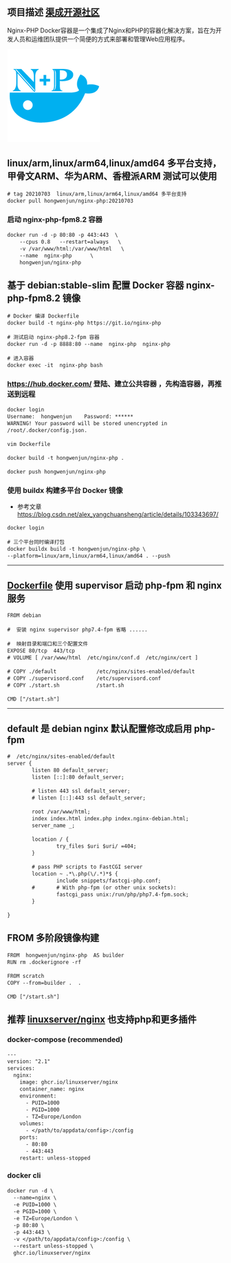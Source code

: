 ## 项目描述 [渠成开源社区](https://www.qucheng.cc/project/nginx-php.html)
Nginx-PHP Docker容器是一个集成了Nginx和PHP的容器化解决方案，旨在为开发人员和运维团队提供一个简便的方式来部署和管理Web应用程序。

![](./nginx-php.png)

## linux/arm,linux/arm64,linux/amd64 多平台支持，甲骨文ARM、华为ARM、香橙派ARM 测试可以使用
```
# tag 20210703  linux/arm,linux/arm64,linux/amd64 多平台支持
docker pull hongwenjun/nginx-php:20210703
```
### 启动 nginx-php-fpm8.2 容器

```
docker run -d -p 80:80 -p 443:443  \
    --cpus 0.8   --restart=always   \
    -v /var/www/html:/var/www/html   \
    --name  nginx-php      \
    hongwenjun/nginx-php
```

## 基于 debian:stable-slim 配置 Docker 容器  nginx-php-fpm8.2 镜像

```
# Docker 编译 Dockerfile
docker build -t nginx-php https://git.io/nginx-php

# 测试启动 nginx-php8.2-fpm 容器
docker run -d -p 8888:80 --name  nginx-php  nginx-php

# 进入容器
docker exec -it  nginx-php bash

```

###  https://hub.docker.com/ 登陆、建立公共容器 ，先构造容器，再推送到远程
```
docker login
Username:  hongwenjun    Password: ******
WARNING! Your password will be stored unencrypted in /root/.docker/config.json.

vim Dockerfile

docker build -t hongwenjun/nginx-php .

docker push hongwenjun/nginx-php

```

### 使用 buildx 构建多平台 Docker 镜像
- 参考文章  https://blog.csdn.net/alex_yangchuansheng/article/details/103343697/
```
docker login

# 三个平台同时编译打包
docker buildx build -t hongwenjun/nginx-php \
--platform=linux/arm,linux/arm64,linux/amd64 . --push

```

-----

##  [Dockerfile](https://git.io/nginx-php) 使用 supervisor 启动 php-fpm  和 nginx 服务
```
FROM debian

#  安装 nginx supervisor php7.4-fpm 省略 ......

#  映射目录和端口和三个配置文件
EXPOSE 80/tcp  443/tcp
# VOLUME [ /var/www/html  /etc/nginx/conf.d  /etc/nginx/cert ]

# COPY ./default             /etc/nginx/sites-enabled/default
# COPY ./supervisord.conf    /etc/supervisord.conf
# COPY ./start.sh            /start.sh

CMD ["/start.sh"]

```

-----

##  default 是 debian nginx 默认配置修改成启用  php-fpm
```
#  /etc/nginx/sites-enabled/default
server {
        listen 80 default_server;
        listen [::]:80 default_server;

        # listen 443 ssl default_server;
        # listen [::]:443 ssl default_server;

        root /var/www/html;
        index index.html index.php index.nginx-debian.html;
        server_name _;

        location / {
                try_files $uri $uri/ =404;
        }

        # pass PHP scripts to FastCGI server
        location ~ .*\.php(\/.*)*$ {
                include snippets/fastcgi-php.conf;
        #       # With php-fpm (or other unix sockets):
                fastcgi_pass unix:/run/php/php7.4-fpm.sock;
        }

}
```

##  FROM 多阶段镜像构建
```
FROM  hongwenjun/nginx-php  AS builder
RUN rm .dockerignore -rf

FROM scratch
COPY --from=builder .  .

CMD ["/start.sh"]

```


##  推荐 [linuxserver/nginx](https://hub.docker.com/r/linuxserver/nginx) 也支持php和更多插件

### docker-compose (recommended)

```
---
version: "2.1"
services:
  nginx:
    image: ghcr.io/linuxserver/nginx
    container_name: nginx
    environment:
      - PUID=1000
      - PGID=1000
      - TZ=Europe/London
    volumes:
      - </path/to/appdata/config>:/config
    ports:
      - 80:80
      - 443:443
    restart: unless-stopped

```

### docker cli
```
docker run -d \
  --name=nginx \
  -e PUID=1000 \
  -e PGID=1000 \
  -e TZ=Europe/London \
  -p 80:80 \
  -p 443:443 \
  -v </path/to/appdata/config>:/config \
  --restart unless-stopped \
  ghcr.io/linuxserver/nginx
```


